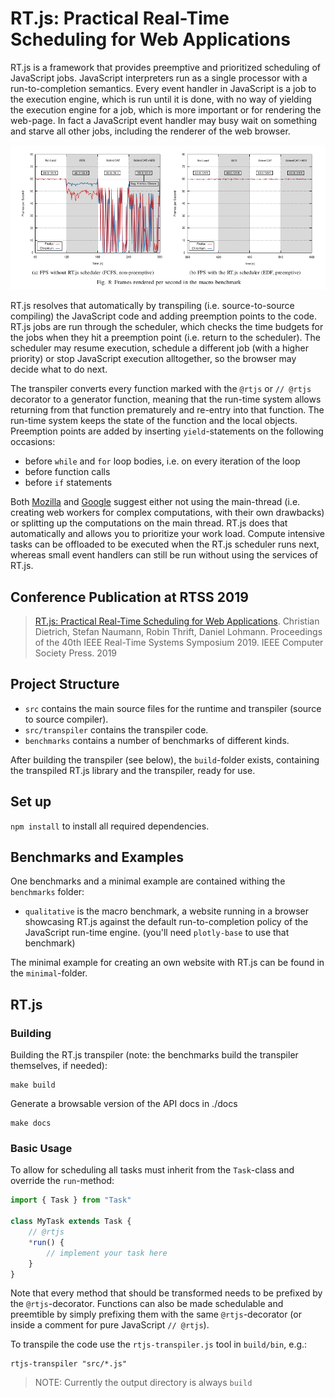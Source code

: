 # RT.js: Practical Real-Time Scheduling for Web Applications

RT.js is a framework that provides preemptive and prioritized scheduling of JavaScript jobs. JavaScript interpreters run as a single processor with a run-to-completion semantics. Every event handler in JavaScript is a job to the execution engine, which is run until it is done, with no way of yielding the execution engine for a job, which is more important or for rendering the web-page. In fact a JavaScript event handler may busy wait on something and starve all other jobs, including the renderer of the web browser.

![](macro-benchmark.png)

RT.js resolves that automatically by transpiling (i.e. source-to-source compiling) the JavaScript code and adding preemption points to the code. RT.js jobs are run through the scheduler, which checks the time budgets for the jobs when they hit a preemption point (i.e. return to the scheduler). The scheduler may resume execution, schedule a different job (with a higher priority) or stop JavaScript execution alltogether, so the browser may decide what to do next.

The transpiler converts every function marked with the `@rtjs` or `// @rtjs` decorator to a generator function, meaning that the run-time system allows returning from that function prematurely and re-entry into that function. The run-time system keeps the state of the function and the local objects. Preemption points are added by inserting `yield`-statements on the following occasions:

- before `while` and `for` loop bodies, i.e. on every iteration of the loop
- before function calls
- before `if` statements

Both [Mozilla][2] and [Google][1] suggest either not using the main-thread (i.e. creating web workers for complex computations, with their own drawbacks) or splitting up the computations on the main thread. RT.js does that automatically and allows you to prioritize your work load. Compute intensive tasks can be offloaded to be executed when the RT.js scheduler runs next, whereas small event handlers can still be run without using the services of RT.js.

## Conference Publication at RTSS 2019

> [RT.js: Practical Real-Time Scheduling for Web Applications](https://www.sra.uni-hannover.de/Publications/publications.html#dietrich:19:rtss). Christian Dietrich, Stefan Naumann, Robin Thrift, Daniel Lohmann. Proceedings of the 40th IEEE Real-Time Systems Symposium 2019. IEEE Computer Society Press. 2019

## Project Structure

- `src` contains the main source files for the runtime and transpiler (source to source compiler).
- `src/transpiler` contains the transpiler code.
- `benchmarks` contains a number of benchmarks of different kinds.

After building the transpiler (see below), the `build`-folder exists, containing the transpiled RT.js library and the transpiler, ready for use.

## Set up

`npm install` to install all required dependencies.

## Benchmarks and Examples

One benchmarks and a minimal example are contained withing the `benchmarks` folder:

- `qualitative` is the macro benchmark, a website running in a browser showcasing RT.js against the default run-to-completion policy of the JavaScript run-time engine. (you'll need `plotly-base` to use that benchmark)

The minimal example for creating an own website with RT.js can be found in the `minimal`-folder.

## RT.js

### Building

Building the RT.js transpiler (note: the benchmarks build the transpiler themselves, if needed):

```
make build
```

Generate a browsable version of the API docs in ./docs

```
make docs
```

### Basic Usage

To allow for scheduling all tasks must inherit from the `Task`-class and override the `run`-method:

```javascript
import { Task } from "Task"

class MyTask extends Task {
    // @rtjs
    *run() {
        // implement your task here
    }
}
```

Note that every method that should be transformed needs to be prefixed by the `@rtjs`-decorator. Functions can also be made schedulable and preemtible by simply prefixing them with the same `@rtjs`-decorator (or inside a comment for pure JavaScript `// @rtjs`).

To transpile the code use the `rtjs-transpiler.js` tool in `build/bin`, e.g.:

```
rtjs-transpiler "src/*.js"
```

> NOTE: Currently the output directory is always `build`

[1]: https://developers.google.com/web/fundamentals/performance/rendering/ "Rendering Performance: Google"
[2]: https://developer.mozilla.org/en-US/docs/Mozilla/Firefox/Performance_best_practices_for_Firefox_fe_engineers "Performance best practices for Firefox front-end engineers"
